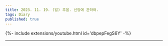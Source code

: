 ```yaml
---
title: 2023. 11. 19. (일) 추움. 신앙에 관하여.
tags: Diary
published: true
---
```


<!--more-->

{%- include extensions/youtube.html id='dbpepFegS6Y' -%}

---

